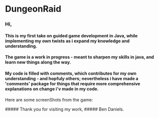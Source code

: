 # DungeonRaid
### Hi, 
#### This is my first take on guided game development in Java, while implementing my own twists as i expand my knowledge and understanding.
#### The game is a work in progress - meant to sharpen my skills in java, and learn new things along the way.
#### My code is filled with comments, which contributes for my own understanding - and hopfuly others; nevertheless i have made a 'comments' package for things that require more comprehensive explanations on change i'v made in my code.
<p>Here are some screenShots from the game:<p/>
##### Thank you for visiting my work,
##### Ben Daniels.
